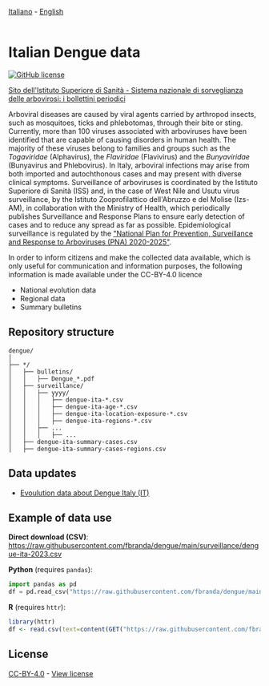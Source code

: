 [Italiano](README.md) - [English](README_EN.md)<br><br>

# Italian Dengue data

[![GitHub license](https://img.shields.io/badge/License-Creative%20Commons%20Attribution%204.0%20International-blue)](https://github.com/fbranda/dengue/blob/main/LICENSE.md)

[Sito dell'Istituto Superiore di Sanità - Sistema nazionale di sorveglianza delle arbovirosi: i bollettini periodici](https://www.epicentro.iss.it/arbovirosi/bollettini)

Arboviral diseases are caused by viral agents carried by arthropod insects, such as mosquitoes, ticks and phlebotomas, through their bite or sting. Currently, more than 100 viruses associated with arboviruses have been identified that are capable of causing disorders in human health.
The majority of these viruses belong to families and groups such as the <i>Togaviridae</i> (Alphavirus), the <i>Flaviridae</i> (Flavivirus) and the <i>Bunyaviridae</i> (Bunyavirus and Phlebovirus). In Italy, arboviral infections may arise from both imported and autochthonous cases and may present with diverse clinical symptoms. Surveillance of arboviruses is coordinated by the Istituto Superiore di Sanità (ISS) and, in the case of West Nile and Usutu virus surveillance, by the Istituto Zooprofilattico dell'Abruzzo e del Molise (Izs-AM), in collaboration with the Ministry of Health, which periodically publishes Surveillance and Response Plans to ensure early detection of cases and to reduce any spread as far as possible. Epidemiological surveillance is regulated by the ["National Plan for Prevention, Surveillance and Response to Arboviruses (PNA) 2020-2025"](https://www.salute.gov.it/imgs/C_17_pubblicazioni_2947_allegato.pdf#page=8.08).

In order to inform citizens and make the collected data available, which is only useful for communication and information purposes, the following information is made available under the CC-BY-4.0 licence

- National evolution data
- Regional data
- Summary bulletins

## Repository structure
```
dengue/
│
├── */
│   ├── bulletins/
│   │   ├── Dengue_*.pdf
│   ├── surveillance/
│   │   ├── yyyy/
│   │   │   ├── dengue-ita-*.csv
│   │   │   ├── dengue-ita-age-*.csv
│   │   │   ├── dengue-ita-location-exposure-*.csv
│   │   │   ├── dengue-ita-regions-*.csv
│   │   ├── ...
│   │   │   ├── ...
│   ├── dengue-ita-summary-cases.csv
│   ├── dengue-ita-summary-cases-regions.csv

```

## Data updates

- [Evoulution data about Dengue Italy (IT)](dati-andamento-dengue-italia.md)<br>

## Example of data use

**Direct download (CSV)**: https://raw.githubusercontent.com/fbranda/dengue/main/surveillance/dengue-ita-2023.csv

**Python** (requires `pandas`):
```python
import pandas as pd
df = pd.read_csv("https://raw.githubusercontent.com/fbranda/dengue/main/surveillance/dengue-ita-2023.csv")
```

**R** (requires `httr`):
```r
library(httr)
df <- read.csv(text=content(GET("https://raw.githubusercontent.com/fbranda/dengue/main/surveillance/dengue-ita-2023.csv")))
```

## License

[CC-BY-4.0](https://creativecommons.org/licenses/by/4.0/deed.it) - [View license](https://github.com/fbranda/dengue/blob/main/LICENSE.md)
